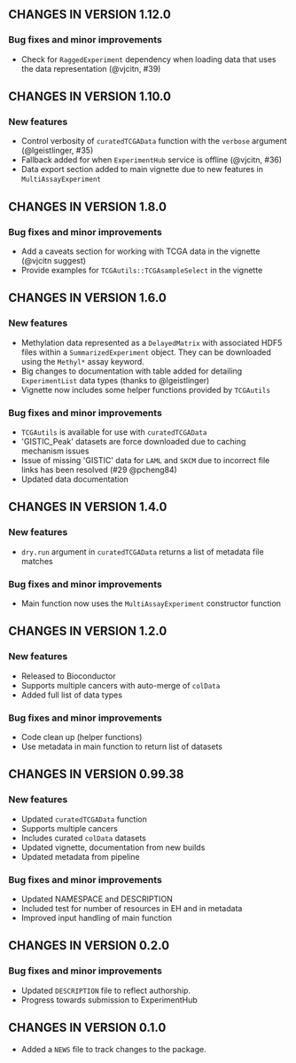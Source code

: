 ## CHANGES IN VERSION 1.12.0

### Bug fixes and minor improvements

* Check for `RaggedExperiment` dependency when loading data that uses the
data representation (@vjcitn, #39)

## CHANGES IN VERSION 1.10.0

### New features

* Control verbosity of `curatedTCGAData` function with the `verbose` argument
(@lgeistlinger, #35)
* Fallback added for when `ExperimentHub` service is offline (@vjcitn, #36)
* Data export section added to main vignette due to new features in
`MultiAssayExperiment`

## CHANGES IN VERSION 1.8.0

### Bug fixes and minor improvements

* Add a caveats section for working with TCGA data in the vignette
(@vjcitn suggest)
* Provide examples for `TCGAutils::TCGAsampleSelect` in the vignette

## CHANGES IN VERSION 1.6.0

### New features

* Methylation data represented as a `DelayedMatrix` with associated HDF5 files
within a `SummarizedExperiment` object. They can be downloaded using the
`Methyl*` assay keyword.
* Big changes to documentation with table added for detailing `ExperimentList`
data types (thanks to @lgeistlinger)
* Vignette now includes some helper functions provided by `TCGAutils`

### Bug fixes and minor improvements

* `TCGAutils` is available for use with `curatedTCGAData`
* 'GISTIC_Peak' datasets are force downloaded due to caching mechanism issues
* Issue of missing 'GISTIC' data for `LAML` and `SKCM` due to incorrect file
links has been resolved (#29 @pcheng84)
* Updated data documentation

## CHANGES IN VERSION 1.4.0

### New features

* `dry.run` argument in `curatedTCGAData` returns a list of metadata file
matches

### Bug fixes and minor improvements

* Main function now uses the `MultiAssayExperiment` constructor function

## CHANGES IN VERSION 1.2.0

### New features

* Released to Bioconductor
* Supports multiple cancers with auto-merge of `colData`
* Added full list of data types

### Bug fixes and minor improvements

* Code clean up (helper functions)
* Use metadata in main function to return list of datasets

## CHANGES IN VERSION 0.99.38

### New features

* Updated `curatedTCGAData` function
* Supports multiple cancers
* Includes curated `colData` datasets
* Updated vignette, documentation from new builds
* Updated metadata from pipeline

### Bug fixes and minor improvements

* Updated NAMESPACE and DESCRIPTION
* Included test for number of resources in EH and in metadata
* Improved input handling of main function

## CHANGES IN VERSION 0.2.0

### Bug fixes and minor improvements

* Updated `DESCRIPTION` file to reflect authorship.
* Progress towards submission to ExperimentHub

## CHANGES IN VERSION 0.1.0

* Added a `NEWS` file to track changes to the package.
